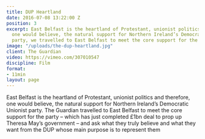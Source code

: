 ```yaml
---
title: DUP Heartland
date: 2016-07-08 13:22:00 Z
position: 3
excerpt: East Belfast is the heartland of Protestant, unionist politics and therefore,
  one would believe, the natural support for Northern Ireland’s Democratic Unionist
  party, we travelled to East Belfast to meet the core support for the party.
image: "/uploads/the-dup-heartland.jpg"
client: The Guardian
video: https://vimeo.com/307010547
discipline: Film
format:
- 11min
layout: page
---
```


East Belfast is the heartland of Protestant, unionist politics and therefore, one would believe, the natural support for Northern Ireland’s Democratic Unionist party. The Guardian travelled to East Belfast to meet the core support for the party – which has just completed £1bn deal to prop up Theresa May’s government – and ask what they truly believe and what they want from the DUP whose main purpose is to represent them